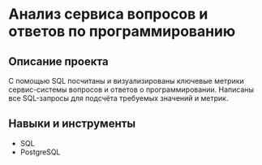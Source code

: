 # Анализ сервиса вопросов и ответов по программированию

## Описание проекта 
С помощью SQL посчитаны и визуализированы ключевые метрики сервис-системы вопросов и ответов о программировании. Написаны все SQL-запросы для подсчёта требуемых значений и метрик.

## Навыки и инструменты

- SQL
- PostgreSQL

